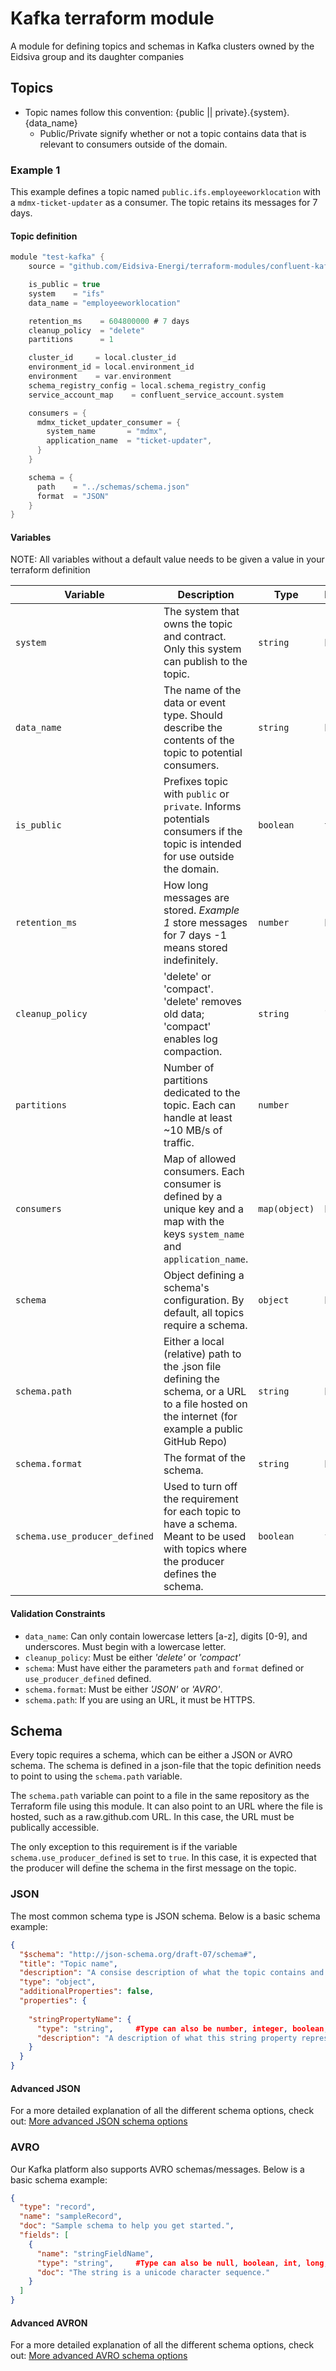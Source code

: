 # Kafka terraform module
A module for defining topics and schemas in Kafka clusters owned by the Eidsiva group and its daughter companies


## Topics
* Topic names follow this convention: {public || private}.{system}.{data_name}
  * Public/Private signify whether or not a topic contains data that is relevant to consumers outside of the domain.


### Example 1
This example defines a topic named `public.ifs.employeeworklocation` with a `mdmx-ticket-updater` as a consumer. The topic retains its messages for 7 days.

#### Topic definition
```c
module "test-kafka" {
    source = "github.com/Eidsiva-Energi/terraform-modules/confluent-kafka/topic"

    is_public = true
    system    = "ifs"
    data_name = "employeeworklocation"

    retention_ms    = 604800000 # 7 days
    cleanup_policy  = "delete"
    partitions      = 1

    cluster_id     = local.cluster_id
    environment_id = local.environment_id
    environment    = var.environment
    schema_registry_config = local.schema_registry_config
    service_account_map    = confluent_service_account.system

    consumers = {
      mdmx_ticket_updater_consumer = {
        system_name       = "mdmx",
        application_name  = "ticket-updater",
      }
    }

    schema = {
      path    = "../schemas/schema.json"
      format  = "JSON"
    }
}
```

#### Variables
NOTE: All variables without a default value needs to be given a value in your terraform definition

| **Variable**                  | **Description**                                                                                                                                    | **Type**      | **Default** |
|-------------------------------|----------------------------------------------------------------------------------------------------------------------------------------------------|---------------|-------------|
| `system`                      | The system that owns the topic and contract. Only this system can publish to the topic.                                                            | `string`      | N/A         |
| `data_name`                   | The name of the data or event type. Should describe the contents of the topic to potential consumers.                                              | `string`      | N/A         |
| `is_public`                   | Prefixes topic with `public` or `private`. Informs potentials consumers if the  topic is intended for use outside the domain.                      | `boolean`     | `true`      |
| `retention_ms`                | How long messages are stored. *Example 1* store messages for 7 days -1 means stored indefinitely.                                                  | `number`      | N/A         |
| `cleanup_policy`              | 'delete' or 'compact'. 'delete' removes old data; 'compact' enables log compaction.                                                                | `string`      | 'delete'    |
| `partitions`                  | Number of partitions dedicated to the topic. Each can handle at least ~10 MB/s of traffic.                                                         | `number`      | 1           |
| `consumers`                   | Map of allowed consumers. Each consumer is defined by a unique key and a map with the keys `system_name` and `application_name`.                   | `map(object)` | N/A         |
| `schema`                      | Object defining a schema's configuration. By default, all topics require a schema.                                                                 | `object`      | N/A         |
| `schema.path`                 | Either a local (relative) path to the .json file defining the schema, or a URL to a file hosted on the internet (for example a public GitHub Repo) | `string`      | N/A         |
| `schema.format`               | The format of the schema.                                                                                                                          | `string`      | N/A         |
| `schema.use_producer_defined` | Used to turn off the requirement for each topic to have a schema. Meant to be used with topics where the producer defines the schema.              | `boolean`     | `false`     |


#### Validation Constraints
- `data_name`: Can only contain lowercase letters [a-z], digits [0-9], and underscores. Must begin with a lowercase letter. 
- `cleanup_policy`: Must be either *'delete'* or *'compact'*
- `schema`: Must have either the parameters `path` and `format` defined or `use_producer_defined` defined.
- `schema.format`: Must be either *'JSON'* or *'AVRO'*.
- `schema.path`: If you are using an URL, it must be HTTPS.

## Schema
Every topic requires a schema, which can be either a JSON or AVRO schema. The schema is defined in a json-file that the topic definition needs to point to using the `schema.path` variable.

The `schema.path` variable can point to a file in the same repository as the Terraform file using this module. It can also point to an URL where the file is hosted, such as a raw.github.com URL. In this case, the URL must be publically accessible.

The only exception to this requirement is if the variable `schema.use_producer_defined` is set to `true`. In this case, it is expected that the producer will define the schema in the first message on the topic.

### JSON
The most common schema type is JSON schema. Below is a basic schema example:

```JSON
{
  "$schema": "http://json-schema.org/draft-07/schema#",
  "title": "Topic name",
  "description": "A consise description of what the topic contains and is intendet to be used for",
  "type": "object",
  "additionalProperties": false,
  "properties": {
  
    "stringPropertyName": {
      "type": "string",     #Type can also be number, integer, boolean, array, object, or list of types like [null, string]
      "description": "A description of what this string property represents"   
    }
  }
}
```
#### Advanced JSON
For a more detailed explanation of all the different schema options, check out: [More advanced JSON schema options](detailedJsonExample.md)

### AVRO
Our Kafka platform also supports AVRO schemas/messages. Below is a basic schema example:

```JSON
{
  "type": "record",
  "name": "sampleRecord",
  "doc": "Sample schema to help you get started.",
  "fields": [
    {
      "name": "stringFieldName",
      "type": "string",     #Type can also be null, boolean, int, long, float, double, bytes, record, enum, array, map, or list of types like [null, string]
      "doc": "The string is a unicode character sequence."
    }
  ]
}
```
#### Advanced AVRON
For a more detailed explanation of all the different schema options, check out: [More advanced AVRO schema options](detailedAvroExample.md)

